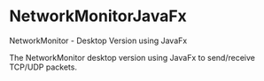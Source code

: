 # NetworkMonitorJavaFx
NetworkMonitor - Desktop Version using JavaFx

The NetworkMonitor desktop version using JavaFx to send/receive TCP/UDP packets.
